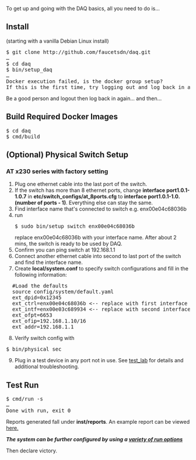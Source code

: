 To get up and going with the DAQ basics, all you need to do is...

## Install
(starting with a vanilla Debian Linux install)
<pre>
$ git clone http://github.com/faucetsdn/daq.git
&hellip;
$ cd daq
$ bin/setup_daq
&hellip;
Docker execution failed, is the docker group setup?
If this is the first time, try logging out and log back in again.
</pre>
Be a good person and logout then log back in again... and then...

## Build Required Docker Images
<pre>
$ cd daq
$ cmd/build
</pre>

## (Optional) Physical Switch Setup
### AT x230 series with factory setting
1. Plug one ethernet cable into the last port of the switch.
2. If the switch has more than 8 ethernet ports, change **interface port1.0.1-1.0.7** in  **etc/switch_configs/at_8ports.cfg** to **interface port1.0.1-1.0.(number of ports - 1)**. Everything else can stay the same.
3. Find interface name that's connected to switch e.g. enx00e04c68036b
4. run <pre>$ sudo bin/setup_switch enx00e04c68036b </pre> replace enx00e04c68036b with your interface name. After about 2 mins, the switch is ready to be used by DAQ.
5. Confirm you can ping switch at 192.168.1.1
6. Connect another ethernet cable into second to last port of the switch and find the interface name. 
7. Create **local/system.conf** to specify switch configurations and fill in the following information: 
  <pre>
  #Load the defaults
  source config/system/default.yaml
  ext_dpid=0x12345
  ext_ctrl=enx00e04c68036b <-- replace with first interface name
  ext_intf=enx00e03c689934 <-- replace with second interface name
  ext_ofpt=6653
  ext_ofip=192.168.1.10/16
  ext_addr=192.168.1.1</pre>
 8. Verify switch config with 
 <pre>$ bin/physical_sec </pre>
 9. Plug in a test device in any port not in use.
See [test_lab](test_lab.md) for details and additional troubleshooting.

## Test Run
<pre>
$ cmd/run -s
&hellip;
Done with run, exit 0
</pre>
Reports generated fall under **inst/reports**. An example report can be viewed [here.](report.md)

***The system can be further configured by using a [variety of run options](options.md)***

Then declare victory.
